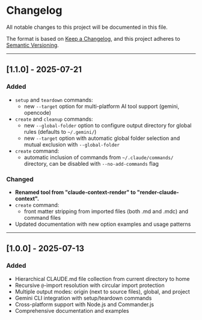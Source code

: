 # Changelog

All notable changes to this project will be documented in this file.

The format is based on [Keep a Changelog](https://keepachangelog.com/en/1.0.0/),
and this project adheres to [Semantic Versioning](https://semver.org/spec/v2.0.0.html).

---

## [1.1.0] - 2025-07-21

### Added
- `setup` and `teardown` commands:
    - new `--target` option for multi-platform AI tool support (gemini, opencode)
- `create` and `cleanup` commands:
    - new `--global-folder` option to configure output directory for global rules (defaults to `~/.gemini/`)
    - new `--target` option with automatic global folder selection and mutual exclusion with `--global-folder`
- `create` command:
    - automatic inclusion of commands from `~/.claude/commands/` directory, can be disabled with `--no-add-commands` flag

### Changed
- **Renamed tool from "claude-context-render" to "render-claude-context".**
- `create` command:
    - front matter stripping from imported files (both .md and .mdc) and command files
- Updated documentation with new option examples and usage patterns

---

## [1.0.0] - 2025-07-13

### Added
- Hierarchical CLAUDE.md file collection from current directory to home
- Recursive `@`-import resolution with circular import protection
- Multiple output modes: origin (next to source files), global, and project
- Gemini CLI integration with setup/teardown commands
- Cross-platform support with Node.js and Commander.js
- Comprehensive documentation and examples
